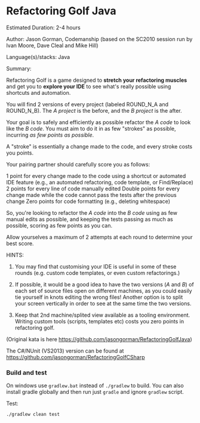 # Refactoring Golf Java 


Estimated Duration: 2-4 hours

Author: Jason Gorman, Codemanship (based on the SC2010 session run by Ivan Moore, Dave Cleal and Mike Hill)

Language(s)/stacks: Java

Summary:

Refactoring Golf is a game designed to **stretch your refactoring muscles** and get you to **explore your IDE** to see what's really possible using shortcuts and automation.

You will find 2 versions of every project (labeled ROUND_N_A and ROUND_N_B). The _A project_ is the before, and the _B project_ is the after.

Your goal is to safely and efficiently as possible refactor the _A code_ to look like the _B code_. You must aim to do it in as few "strokes" as possible, incurring _as few points as possible_.

A "stroke" is essentially a change made to the code, and every stroke costs you points.

Your pairing partner should carefully score you as follows:

1 point for every change made to the code using a shortcut or automated IDE feature (e.g., an automated refactoring, code template, or Find/Replace)
2 points for every line of code manually edited
Double points for every change made while the code cannot pass the tests after the previous change
Zero points for code formatting (e.g., deleting whitespace)

So, you're looking to refactor the _A code_ into the _B code_ using as few manual edits as possible, and keeping the tests passing as much as possible, scoring as few points as you can.

Allow yourselves a maximum of 2 attempts at each round to determine your best score.

HINTS: 

1. You may find that customising your IDE is useful in some of these rounds (e.g. custom code templates, or even custom refactorings.)

2. If possible, it would be a good idea to have the two versions (_A_ and _B_) of each set of source files open on different machines, as you could easily tie yourself in knots editing the wrong files! Another option is to split your screen vertically in order to see at the same time the two versions.

3. Keep that 2nd machine/splited view available as a tooling environment. Writing custom tools (scripts, templates etc) costs you zero points in refactoring golf.

(Original kata is here https://github.com/jasongorman/RefactoringGolfJava)

The C#/NUnit (VS2013) version can be found at https://github.com/jasongorman/RefactoringGolfCSharp

### Build and test

On windows use `gradlew.bat` instead of `./gradlew` to build.
You can also install gradle globally and then run just `gradle` and ignore `gradlew` script.

Test:

    ./gradlew clean test

